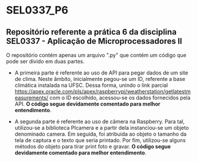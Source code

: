 # SEL0337_P6

## Repositório referente a prática 6 da disciplina  SEL0337 - Aplicação de Microprocessadores II 

O repositório contém apenas um arquivo ".py" que contém um código que pode ser divido em duas partes.

- A primeira parte é referente ao uso de API para pegar dados de um site de clima. Neste âmbito, inicialmente pegou-se um ID, referente a base climática instalada na UFSC.
Dessa forma, unindo o link parcial https://apex.oracle.com/pls/apex/raspberrypi/weatherstation/getlatestmeasurements/ com o ID escolhido, acessou-se os dados fornecidos pela API. **O código segue devidamente comentado para melhor entendimento**.


- A segunda parte é referente ao uso de câmera na Raspberry. Para tal, utilizou-se a biblioteca PIcamera e a partir dela instanciou-se um objeto denominado camera. Em seguida, foi atribuida ao objeto o tamanho da tela de captura e o texto que seria printado. Por fim, utilizou-se alguns métodos do objeto para tirar print foto e gravar.
**O código segue devidamente comentado para melhor entendimento**.






